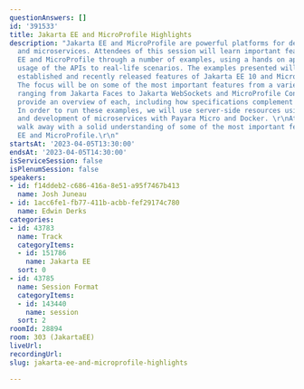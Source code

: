 ```yaml
---
questionAnswers: []
id: '391533'
title: Jakarta EE and MicroProfile Highlights
description: "Jakarta EE and MicroProfile are powerful platforms for developing applications
  and microservices. Attendees of this session will learn important features of Jakarta
  EE and MicroProfile through a number of examples, using a hands on approach, correlating
  usage of the APIs to real-life scenarios. The examples presented will showcase both
  established and recently released features of Jakarta EE 10 and MicroProfile 6.
  The focus will be on some of the most important features from a variety of specifications,
  ranging from Jakarta Faces to Jakarta WebSockets and MicroProfile Config. The demo’s
  provide an overview of each, including how specifications complement each other.
  In order to run these examples, we will use server-side resources using Payara,
  and development of microservices with Payara Micro and Docker. \r\nAttendees will
  walk away with a solid understanding of some of the most important features of Jakarta
  EE and MicroProfile.\r\n"
startsAt: '2023-04-05T13:30:00'
endsAt: '2023-04-05T14:30:00'
isServiceSession: false
isPlenumSession: false
speakers:
- id: f14ddeb2-c686-416a-8e51-a95f7467b413
  name: Josh Juneau
- id: 1acc6fe1-fb77-411b-acbb-fef29174c780
  name: Edwin Derks
categories:
- id: 43783
  name: Track
  categoryItems:
  - id: 151786
    name: Jakarta EE
  sort: 0
- id: 43785
  name: Session Format
  categoryItems:
  - id: 143440
    name: session
  sort: 2
roomId: 28894
room: 303 (JakartaEE)
liveUrl: 
recordingUrl: 
slug: jakarta-ee-and-microprofile-highlights

---
```

